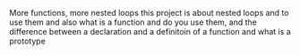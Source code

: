 More functions, more nested loops
this project is about nested loops and to use them and also what is a function and 
do you use them, and the difference between a declaration and a definitoin of a function
and what is a prototype
